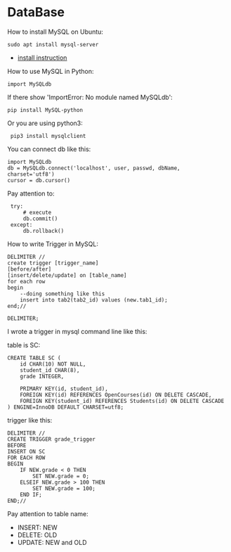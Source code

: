 DataBase
============

How to install MySQL on Ubuntu:

    sudo apt install mysql-server

* [install instruction](https://help.ubuntu.com/lts/serverguide/mysql.html)

How to use MySQL in Python:

    import MySQLdb

If there show 'ImportError: No module named MySQLdb':

    pip install MySQL-python

Or you are using python3:

     pip3 install mysqlclient

You can connect db like this:

    import MySQLdb
    db = MySQLdb.connect('localhost', user, passwd, dbName, charset='utf8')
    cursor = db.cursor()

Pay attention to:

     try:
         # execute
         db.commit()
     except:
         db.rollback()


How to write Trigger in MySQL:

    DELIMITER //
    create trigger [trigger_name]
    [before/after]
    [insert/delete/update] on [table_name]
    for each row
    begin
        --doing something like this
        insert into tab2(tab2_id) values (new.tab1_id);
    end;//

    DELIMITER;

I wrote a trigger in mysql command line like this:

table is SC:

    CREATE TABLE SC (
        id CHAR(10) NOT NULL,
        student_id CHAR(8),
        grade INTEGER,

        PRIMARY KEY(id, student_id),
        FOREIGN KEY(id) REFERENCES OpenCourses(id) ON DELETE CASCADE,
        FOREIGN KEY(student_id) REFERENCES Students(id) ON DELETE CASCADE
    ) ENGINE=InnoDB DEFAULT CHARSET=utf8;

trigger like this:

    DELIMITER //
    CREATE TRIGGER grade_trigger
    BEFORE
    INSERT ON SC
    FOR EACH ROW
    BEGIN
        IF NEW.grade < 0 THEN
            SET NEW.grade = 0;
        ELSEIF NEW.grade > 100 THEN
            SET NEW.grade = 100;
        END IF;
    END;//

Pay attention to table name:

* INSERT: NEW
* DELETE: OLD
* UPDATE: NEW and OLD
